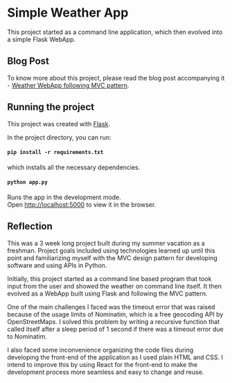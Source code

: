 # Simple Weather App

This project started as a command line application, which then evolved into a simple Flask WebApp.

## Blog Post 

To know more about this project, please read the blog post accompanying it - [ Weather WebApp following MVC pattern](https://rajrajhans.com/weather-webapp/).

## Running the project

This project was created with [Flask](https://palletsprojects.com/p/flask/).


In the project directory, you can run:

#### `pip install -r requirements.txt`
which installs all the necessary dependencies.

#### `python app.py`
Runs the app in the development mode.<br>
Open [http://localhost:5000](http://localhost:3000) to view it in the browser.


## Reflection
This was a 3 week long project built during my summer vacation as a freshman. Project goals included using technologies learned up until this point and familiarizing myself with the MVC design pattern for developing software and using APIs in Python.  

Initially, this project started as a command line based program that took input from the user and showed the weather on command line itself. It then evolved as a WebApp built using Flask and following the MVC pattern. 

One of the main challenges I faced was the timeout error that was raised because of the usage limits of Nominatim, which is a free geocoding API by OpenStreetMaps. I solved this problem by writing a recursive function that called itself after a sleep period of 1 second if there was a timeout error due to Nominatim.

I also faced some inconvenience organizing the code files during developing the front-end of the application as I used plain HTML and CSS. I intend to improve this by using React for the front-end to make the development process more seamless and easy to change and reuse. 